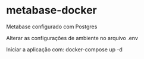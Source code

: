 # metabase-docker
Metabase configurado com Postgres

Alterar as configurações de ambiente no arquivo .env

Iniciar a aplicação com: docker-compose up -d
